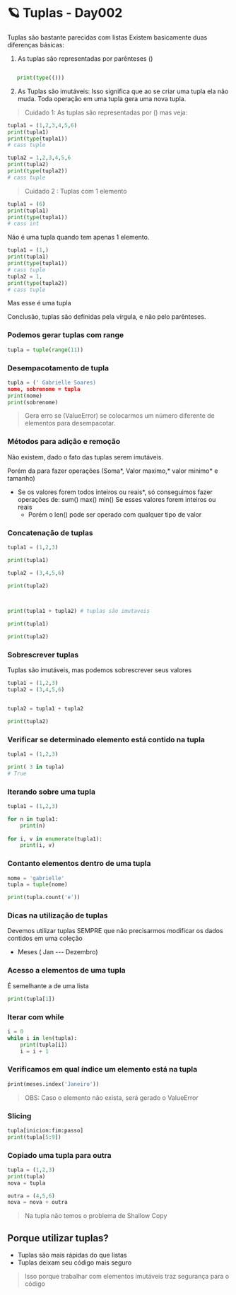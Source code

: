 # 🪐 Tuplas - Day002


Tuplas são bastante parecidas com listas
Existem basicamente duas diferenças básicas:

 1.  As tuplas são representadas por parênteses ()
 
 ```python

	print(type(()))
```

2. As Tuplas são imutáveis: Isso significa que ao se criar uma tupla ela não muda. Toda operação em uma tupla gera uma nova tupla. 

> Cuidado 1: As tuplas são representadas por () mas veja:

```python
tupla1 = (1,2,3,4,5,6)
print(tupla1)
print(type(tupla1))
# cass tuple

tupla2 = 1,2,3,4,5,6
print(tupla2)
print(type(tupla2))
# cass tuple
```


> Cuidado 2 : Tuplas com 1 elemento

```python
tupla1 = (6)  
print(tupla1)
print(type(tupla1))
# cass int
```
Não é uma tupla quando tem apenas 1 elemento.

```python
tupla1 = (1,)
print(tupla1)
print(type(tupla1))
# cass tuple
tupla2 = 1,
print(type(tupla2))
# cass tuple
```
Mas esse é uma tupla

Conclusão, tuplas são definidas pela vírgula, e não pelo parênteses.

### Podemos gerar tuplas com range

```python 
tupla = tuple(range(11))
```

### Desempacotamento de tupla 

```python
tupla = (' Gabrielle Soares)
nome, sobrenome = tupla
print(nome)
print(sobrenome)
```

> Gera erro se (ValueError) se colocarmos um número diferente de elementos para desempacotar.


### Métodos para adição e remoção 

Não existem, dado o fato das tuplas serem imutáveis.

Porém da para fazer operações (Soma*, Valor maximo,* valor minimo* e tamanho) 
* Se os valores forem todos inteiros ou reais*,  só conseguimos fazer operações de:
  sum()
  max()
  min()
  Se esses valores forem inteiros ou reais
  - Porém o len() pode ser operado com qualquer tipo de valor


### Concatenação de tuplas

```python
tupla1 = (1,2,3)

print(tupla1)

tupla2 = (3,4,5,6)

print(tupla2)

  

print(tupla1 + tupla2) # tuplas são imutaveis

print(tupla1)

print(tupla2)
```


### Sobrescrever tuplas

Tuplas são imutáveis, mas podemos sobrescrever seus valores

```python
tupla1 = (1,2,3)
tupla2 = (3,4,5,6)


tupla2 = tupla1 + tupla2

print(tupla2)


```

### Verificar se determinado elemento está contido na tupla

```python
tupla1 = (1,2,3)

print( 3 in tupla)
# True
```


### Iterando sobre uma tupla

```python
tupla1 = (1,2,3)

for n in tupla1: 
	print(n)
	
for i, v in enumerate(tupla1): 
	print(i, v)
```

### Contanto elementos dentro de uma tupla


```python
nome = 'gabrielle'
tupla = tuple(nome)

print(tupla.count('e'))
```


### Dicas na utilização de tuplas

Devemos utilizar tuplas SEMPRE que não precisarmos modificar os dados contidos em uma coleção
- Meses ( Jan --- Dezembro)

### Acesso a elementos de uma tupla

É semelhante a de uma lista 
```python
print(tupla[1])
```

### Iterar com while

```python 
i = 0
while i in len(tupla):
	print(tupla[i])
	i = i + 1
```

### Verificamos em qual índice um elemento está na tupla

```python 
ṕrint(meses.index('Janeiro'))
```

> OBS: Caso o elemento não exista, será gerado o ValueError

### Slicing

```python
tupla[inicion:fim:passo]
print(tupla[5:9])
```

### Copiado uma tupla para outra

```python
tupla = (1,2,3)
print(tupla)
nova = tupla

outra = (4,5,6)
nova = nova + outra
```

> Na tupla não temos o problema de Shallow Copy

## Porque utilizar tuplas?

- Tuplas são mais rápidas do que listas
-  Tuplas deixam seu código mais seguro
> Isso porque trabalhar com elementos imutáveis traz segurança para o código

